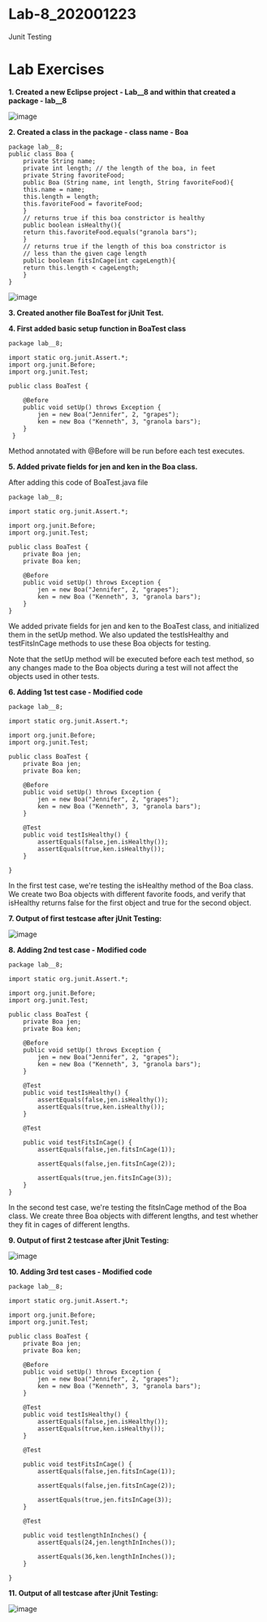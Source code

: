 # Lab-8_202001223
Junit Testing

# Lab Exercises

**1. Created a new Eclipse project - Lab__8 and within that created a package - lab__8**

![image](https://user-images.githubusercontent.com/124246644/233325346-5ba92987-99e9-463a-8d60-b7c9582199a6.png)

**2. Created a class in the package - class name - Boa** 

```
package lab__8;
public class Boa {
	private String name;
	private int length; // the length of the boa, in feet
	private String favoriteFood;
	public Boa (String name, int length, String favoriteFood){
	this.name = name;
	this.length = length;
	this.favoriteFood = favoriteFood;
	}
	// returns true if this boa constrictor is healthy
	public boolean isHealthy(){
	return this.favoriteFood.equals("granola bars");
	}
	// returns true if the length of this boa constrictor is
	// less than the given cage length
	public boolean fitsInCage(int cageLength){
	return this.length < cageLength;
	}
}

```

![image](https://user-images.githubusercontent.com/124246644/233326099-2f0b0c7f-970d-4dee-be55-19b2b4953ed9.png)

**3. Created another file BoaTest for jUnit Test.**

**4. First added basic setup function in BoaTest class**

```
package lab__8;

import static org.junit.Assert.*;
import org.junit.Before;
import org.junit.Test;

public class BoaTest {
	
	@Before
	public void setUp() throws Exception {
		jen = new Boa("Jennifer", 2, "grapes");
		ken = new Boa ("Kenneth", 3, "granola bars");
	}
 }
 ```

Method annotated with @Before will be run before each test executes.

**5. Added private fields for jen and ken in the Boa class.** 

After adding this code of BoaTest.java file

```
package lab__8;

import static org.junit.Assert.*;

import org.junit.Before;
import org.junit.Test;

public class BoaTest {
	private Boa jen;
	private Boa ken;
	
	@Before
	public void setUp() throws Exception {
		jen = new Boa("Jennifer", 2, "grapes");
		ken = new Boa ("Kenneth", 3, "granola bars");
	}
}
```

We added private fields for jen and ken to the BoaTest class, and initialized them in the setUp method. We also updated the testIsHealthy and testFitsInCage methods to use these Boa objects for testing.

Note that the setUp method will be executed before each test method, so any changes made to the Boa objects during a test will not affect the objects used in other tests.

**6. Adding 1st test case - Modified code** 

```
package lab__8;

import static org.junit.Assert.*;

import org.junit.Before;
import org.junit.Test;

public class BoaTest {
	private Boa jen;
	private Boa ken;
	
	@Before
	public void setUp() throws Exception {
		jen = new Boa("Jennifer", 2, "grapes");
		ken = new Boa ("Kenneth", 3, "granola bars");
	}
	
	@Test
	public void testIsHealthy() {
		assertEquals(false,jen.isHealthy());
		assertEquals(true,ken.isHealthy());
	}
	
}
```

In the first test case, we're testing the isHealthy method of the Boa class. We create two Boa objects with different favorite foods, and verify that isHealthy returns false for the first object and true for the second object.

**7. Output of first testcase after jUnit Testing:** 

![image](https://user-images.githubusercontent.com/124246644/233329334-16c30319-d205-4854-aa56-b4eeeec41fd8.png)


**8. Adding 2nd test case - Modified code** 

```
package lab__8;

import static org.junit.Assert.*;

import org.junit.Before;
import org.junit.Test;

public class BoaTest {
	private Boa jen;
	private Boa ken;
	
	@Before
	public void setUp() throws Exception {
		jen = new Boa("Jennifer", 2, "grapes");
		ken = new Boa ("Kenneth", 3, "granola bars");
	}
	
	@Test
	public void testIsHealthy() {
		assertEquals(false,jen.isHealthy());
		assertEquals(true,ken.isHealthy());
	}
	
	@Test
	
	public void testFitsInCage() {
		assertEquals(false,jen.fitsInCage(1));
		
		assertEquals(false,jen.fitsInCage(2));
		
		assertEquals(true,jen.fitsInCage(3));
	}
}
```
In the second test case, we're testing the fitsInCage method of the Boa class. We create three Boa objects with different lengths, and test whether they fit in cages of different lengths. 

**9. Output of first 2 testcase after jUnit Testing:** 

![image](https://user-images.githubusercontent.com/124246644/233331936-3dd4f747-074a-4a05-aca1-84c124ba5985.png)


**10. Adding 3rd test cases - Modified code** 

```
package lab__8;

import static org.junit.Assert.*;

import org.junit.Before;
import org.junit.Test;

public class BoaTest {
	private Boa jen;
	private Boa ken;
	
	@Before
	public void setUp() throws Exception {
		jen = new Boa("Jennifer", 2, "grapes");
		ken = new Boa ("Kenneth", 3, "granola bars");
	}
	
	@Test
	public void testIsHealthy() {
		assertEquals(false,jen.isHealthy());
		assertEquals(true,ken.isHealthy());
	}
	
	@Test
	
	public void testFitsInCage() {
		assertEquals(false,jen.fitsInCage(1));
		
		assertEquals(false,jen.fitsInCage(2));
		
		assertEquals(true,jen.fitsInCage(3));
	}
	
	@Test
	
	public void testlengthInInches() {
		assertEquals(24,jen.lengthInInches());
		
		assertEquals(36,ken.lengthInInches());
	}
	
}
```
**11. Output of all testcase after jUnit Testing:** 

![image](https://user-images.githubusercontent.com/124246644/233333335-40273e7a-3de5-4b93-a938-f964c6d60bff.png)




